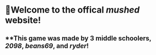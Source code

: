 #  👋**Welcome to the offical *mushed* website!**
##  **This game was made by 3 middle schoolers, _2098_, _beans69_, and _ryder_!
